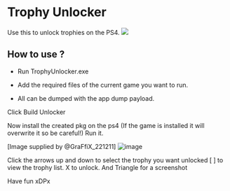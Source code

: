 # Trophy Unlocker
Use this to unlock trophies on the PS4.
![](https://i.imgur.com/Ec416h3.png)

## How to use ?
* Run TrophyUnlocker.exe

* Add the required files of the current game you want to run.
* All can be dumped with the app dump payload.

Click Build Unlocker

Now install the created pkg on the ps4
(If the game is installed it will overwrite it so be careful!)
Run it.

[Image supplied by @GraFfiX_221211]
![image](https://user-images.githubusercontent.com/12253240/108205439-bfc8b180-712d-11eb-9ed9-f61f5a5aca38.png)


Click the arrows up and down to select the trophy you want unlocked
[ ] to view the trophy list.
X to unlock.
And Triangle for a screenshot

Have fun
xDPx
